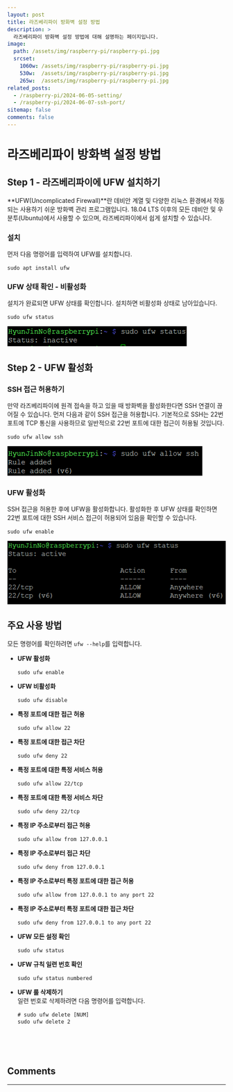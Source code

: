 ```yaml
---
layout: post
title: 라즈베리파이 방화벽 설정 방법
description: >
  라즈베리파이 방화벽 설정 방법에 대해 설명하는 페이지입니다.
image: 
  path: /assets/img/raspberry-pi/raspberry-pi.jpg
  srcset:
    1060w: /assets/img/raspberry-pi/raspberry-pi.jpg
    530w:  /assets/img/raspberry-pi/raspberry-pi.jpg
    265w:  /assets/img/raspberry-pi/raspberry-pi.jpg
related_posts:
  - /raspberry-pi/2024-06-05-setting/
  - /raspberry-pi/2024-06-07-ssh-port/
sitemap: false
comments: false
---
```


# 라즈베리파이 방화벽 설정 방법

## Step 1 - 라즈베리파이에 UFW 설치하기
**UFW(Uncomplicated Firewall)**란 데비안 계열 및 다양한 리눅스 환경에서 작동되는 사용하기 쉬운 방화벽 관리 프로그램입니다. 18.04 LTS 이후의 모든 데비안 및 우분투(Ubuntu)에서 사용할 수 있으며, 라즈베리파이에서 쉽게 설치할 수 있습니다.

### 설치
먼저 다음 명령어를 입력하여 UFW를 설치합니다.
```
sudo apt install ufw
```

### UFW 상태 확인 - 비활성화
설치가 완료되면 UFW 상태를 확인합니다. 설치하면 비활성화 상태로 남아있습니다.
```
sudo ufw status
```
<img src="/assets/img/raspberry-pi/ufw-status.png" alt="ufw-status" />

## Step 2 - UFW 활성화

### SSH 접근 허용하기
만약 라즈베리파이에 원격 접속을 하고 있을 때 방화벽을 활성화한다면 SSH 연결이 끊어질 수 있습니다. 먼저 다음과 같이 SSH 접근을 허용합니다. 기본적으로 SSH는 22번 포트에 TCP 통신을 사용하므로 일반적으로 22번 포트에 대한 접근이 허용될 것입니다.
```
sudo ufw allow ssh
```
<img src="/assets/img/raspberry-pi/allow.png" alt="allow" />

### UFW 활성화
SSH 접근을 허용한 후에 UFW을 활성화합니다. 활성화한 후 UFW 상태를 확인하면 22번 포트에 대한 SSH 서비스 접근이 허용되어 있음을 확인할 수 있습니다.
```
sudo ufw enable
```
<img src="/assets/img/raspberry-pi/enable.png" alt="enable" />    

## 주요 사용 방법
모든 명령어를 확인하려면 `ufw --help`를 입력합니다.
- **UFW 활성화**
  ```
  sudo ufw enable
  ```
- **UFW 비활성화**
  ```
  sudo ufw disable
  ```
- **특정 포트에 대한 접근 허용**
  ```
  sudo ufw allow 22
  ```
- **특정 포트에 대한 접근 차단**
  ```
  sudo ufw deny 22
  ```
- **특정 포트에 대한 특정 서비스 허용**
  ```
  sudo ufw allow 22/tcp
  ```
- **특정 포트에 대한 특정 서비스 차단**
  ```
  sudo ufw deny 22/tcp
  ```
- **특정 IP 주소로부터 접근 허용**
  ```
  sudo ufw allow from 127.0.0.1 
  ```
- **특정 IP 주소로부터 접근 차단**
  ```
  sudo ufw deny from 127.0.0.1
  ```
- **특정 IP 주소로부터 특정 포트에 대한 접근 허용**
  ```
  sudo ufw allow from 127.0.0.1 to any port 22
  ```
- **특정 IP 주소로부터 특정 포트에 대한 접근 차단**
  ```
  sudo ufw deny from 127.0.0.1 to any port 22
  ```
- **UFW 모든 설정 확인**
  ```
  sudo ufw status
  ```
- **UFW 규칙 일련 번호 확인**
  ```
  sudo ufw status numbered
  ```
- **UFW 룰 삭제하기**   
  일련 번호로 삭제하려면 다음 명령어를 입력합니다.
  ```
  # sudo ufw delete [NUM]
  sudo ufw delete 2
  ```

<br />
<br />
<br />

## Comments
<hr />
<script
  src="https://utteranc.es/client.js"
  repo="HyunJinNo/HyunJinNo.github.io"
  issue-term="pathname"
  theme="github-light"
  crossorigin="anonymous"
  async
></script>